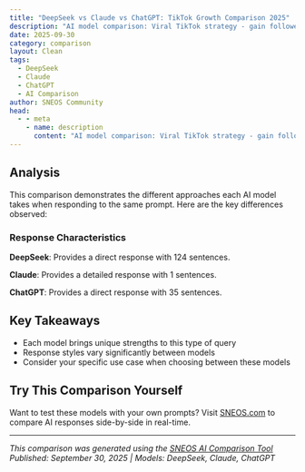 ```yaml
---
title: "DeepSeek vs Claude vs ChatGPT: TikTok Growth Comparison 2025"
description: "AI model comparison: Viral TikTok strategy - gain followers and brand deals..."
date: 2025-09-30
category: comparison
layout: Clean
tags:
  - DeepSeek
  - Claude
  - ChatGPT
  - AI Comparison
author: SNEOS Community
head:
  - - meta
    - name: description
      content: "AI model comparison: Viral TikTok strategy - gain followers and brand deals..."
---
```


<ChatComparison
  title="DeepSeek vs Claude vs ChatGPT: TikTok Growth Comparison 2025"
  prompt="Viral TikTok strategy - gain followers and brand deals"
  :responses='{
    "DeepSeek": "Of course. Let\u0027s break down a powerful, modern TikTok strategy designed to go viral, gain a loyal following, and attract brand deals. This isn\u0027t about random luck; it\u0027s about a repeatable system.\n\n### The Core Philosophy: The Content-Community-Commerce Loop\n\n1.  **Content:** Create value that stops the scroll.\n2.  **Community:** Build a tribe that trusts you.\n3.  **Commerce:** Monetize that trust through brand deals (and other means).\n\n---\n\n### Phase 1: The Foundation - Strategy Before You Post\n\n#### 1. Find Your Niche \u0026 Unique Angle\nDon\u0027t be a \u0022lifestyle\u0022 creator. Be a \u0022Sustainable Fashion for Petite Professionals\u0022 or a \u0022Gourmet Meals on a College Budget\u0022 creator.\n*   **What you love \u002B What you\u0027re good at \u002B What\u0027s missing on TikTok = Your Niche.**\n*   **Your \u0022Unique Angle\u0022:** Are you the funny expert? The relatable newbie? The obsessive researcher? Define your persona.\n\n#### 2. Master the \u00223E\u0022 Content Framework\nEvery video should fulfill at least one of these:\n*   **Entertain:** Make people laugh, gasp, or feel awe.\n*   **Educate:** Teach them something quickly and clearly.\n*   **Empower/Evolve:** Inspire them to change, act, or feel better about themselves.\n\n#### 3. Reverse-Engineer the Algorithm\nThe algorithm\u0027s job is **user retention**. It promotes videos that keep people on the app. Your only job is to create a video that people watch all the way through and engage with.\n*   **Key Metrics (in order of importance):**\n    1.  **Watch Time \u0026 Completion Rate:** The most important. A 30-second video watched 30 times is gold.\n    2.  **Shares:** This is the \u0022viral\u0022 lever. People share what makes them look good, smart, or funny.\n    3.  **Likes \u0026 Comments:** Shows engagement.\n\n---\n\n### Phase 2: The Viral Engine - Content Creation \u0026 Optimization\n\n#### 1. The Hook (First 2 Seconds)\nThis is non-negotiable. You must stop the scroll.\n*   **Start with the payoff:** Show the most exciting part of the video first.\n*   **Use on-screen text:** A compelling question or statement. \u0022I stopped buying coffee for a month and here\u0027s what happened...\u0022\n*   **Create curiosity gap:** \u0022The one skincare ingredient you\u0027re using wrong.\u0022\n*   **Use a trending sound *creatively*:** Don\u0027t just lip-sync; use it to enhance a story.\n\n#### 2. The Body (High-Value \u0026 Fast-Paced)\n*   **Use the \u0022Three C\u0027s\u0022:**\n    *   **Captions (on-screen text):** 50% of users watch without sound.\n    *   **Cutaways:** Jump cuts to B-roll, text screens, or different angles to maintain pace.\n    *   **Cuts (fast pacing):** No dead air. Edit out every unnecessary millisecond.\n*   **The \u0022Pattern Interrupt\u0022:** Change the scene, angle, or visual every 2-4 seconds to re-hook the viewer.\n\n#### 3. The Call to Action (CTA)\nTell viewers exactly what to do. A video without a CTA is a wasted opportunity.\n*   **For Comments:** \u0022Comment YES if you agree!\u0022 or \u0022What\u0027s your favorite [thing]? Tell me below!\u0022\n*   **For Shares:** \u0022Tag a friend who needs to see this!\u0022 or \u0022Share this with someone who loves [topic].\u0022\n*   **For Saves:** \u0022Save this for your next trip to the grocery store!\u0022 (Saves signal \u0022valuable, future-use content\u0022 to the algorithm).\n*   **For Follows:** \u0022Follow for more daily money-saving tips.\u0022\n\n#### 4. Posting Strategy \u0026 Optimization\n*   **Consistency \u003E Frequency:** It\u0027s better to post 3 high-quality videos per week consistently than 1 great video and 7 bad ones.\n*   **Best Times to Post:** Generally, early mornings (7-9 AM), lunch breaks (12-2 PM), and evenings (5-9 PM) in your time zone. Check your TikTok Analytics for *your* audience\u0027s active times.\n*   **Hashtags:**\n    *   3-5 hashtags max.\n    *   1 broad niche hashtag (#FashionTok)\n    *   1 specific community hashtag (#CleanGirlAesthetic)\n    *   1-2 descriptive hashtags for the specific video (#SummerOOTD)\n    *   *(Optional) A \u0022viral\u0022 or trending hashtag if it fits.*\n*   **SEO is King:** Write keyword-rich captions. People *search* on TikTok. Use phrases your ideal follower would type into the search bar.\n\n---\n\n### Phase 3: Building Community \u0026 Authority\n\n#### 1. Engage Like a Human\nSpend 15 minutes after you post replying to every comment thoughtfully. This boosts comment engagement and builds real connections.\n\n#### 2. Use Stitches and Duets\nStitch and Duet other videos in your niche to add your own take. This puts you in front of their audience in a collaborative, not competitive, way.\n\n#### 3. Run a Series\nCreate a recurring series (e.g., \u00223 Things Tuesday,\u0022 \u0022Mythbuster Monday\u0022). This gives people a reason to come back and follow you.\n\n---\n\n### Phase 4: Attracting Brand Deals ($)\n\nBrands don\u0027t pay for followers; they pay for **influence and results**.\n\n#### 1. Build Your \u0022Media Kit\u0022\nThis is your professional resume. Create a simple PDF (Canva has templates) with:\n*   Your name, niche, and TikTok handle.\n*   High-quality headshot.\n*   Your key stats: Follower count, average views, engagement rate, audience demographics (age, gender, location).\n*   Links to 3-5 of your best-performing videos.\n*   Testimonials from previous brands (if any).\n*   Your rates and types of collaborations you offer.\n\n#### 2. When Are You Ready?\nYou don\u0027t need 100k followers. **Nano-influencers (1k-10k) with high engagement are highly sought after.**\n*   **The Magic Number:** A consistent **5%\u002B Engagement Rate**.\n    *   *(Likes \u002B Comments \u002B Shares) / Followers x 100 = Engagement Rate.*\n*   You have a clear, brand-safe niche.\n\n#### 3. How to Get Deals\n*   **Pitch Yourself:** Find brands you genuinely love and use. Find their marketing email (or DM them professionally on Instagram). Send a short, personalized pitch with your media kit.\n*   **Get on Influencer Platforms:** Sign up for **Creator Marketplace (TikTok\u0027s own), AspireIQ, #paid, or Fohr.** These connect creators with brands.\n*   **Signal to Brands:** Make videos reviewing products you already own (even without a deal). Use the \u0022Want to try\u0022 feature on TikTok Shop. This shows brands you\u0027re a reviewer in your niche.\n\n#### 4. What to Charge?\nThis is the hardest question. A rough starting guide:\n*   **Nano-influencer (1k-10k):** $50 - $250 per video.\n*   **Micro-influencer (10k-50k):** $250 - $750 per video.\n*   **Mid-tier (50k-500k):** $750 - $5,000\u002B per video.\n**The real formula:** **($100 - $500) x (Your Engagement Rate %) x (Niche Desirability)**. A finance creator with a 10% ER can charge more than a comedy creator with the same followers.\n\n### Final Pro-Tips:\n*   **Authenticity is Currency:** Be you. People follow personalities, not perfect robots.\n*   **Analyze Your Analytics:** Go to **TikTok Analytics \u003E Content** and see which videos did well. Do more of that.\n*   **Trends are Tools, Not the Goal:** Use trending sounds and formats, but *niche them down*. A dance trend can be done in a library if you\u0027re a \u0022BookTok\u0022 creator.\n*   **Don\u0027t Give Up:** Virality is a numbers game. The first 10 videos might flop. The 11th might blow up. Stay consistent.\n\nThis strategy requires work, but it\u0027s a proven path. Now go create",
    "Claude": "Here\u0027s a comprehensive TikTok strategy for viral growth and brand partnerships:\n\n## Content Creation Strategy\n\n**Find Your Niche**\n- Choose 1-2 specific topics you\u0027re passionate about\n- Research trending hashtags in your space\n- Study top creators in your niche for inspiration\n\n**Viral Content Types**\n- Educational content (how-to, tips, tutorials)\n- Behind-the-scenes content\n- Trending challenges with your unique twist\n- Storytelling/personal experiences\n- Quick entertainment (comedy, satisfying videos)\n\n## Optimization Tactics\n\n**Timing \u0026 Consistency**\n- Post 1-3 times daily at peak hours (6-10pm, 6-9am)\n- Use TikTok Analytics to find when your audience is active\n- Maintain consistent posting schedule\n\n**Technical Best Practices**\n- Hook viewers in first 3 seconds\n- Keep videos 15-60 seconds initially\n- Use trending sounds and effects\n- Add captions for accessibility\n- Strong call-to-action in captions\n\n## Growth Hacks\n\n**Engagement Strategy**\n- Respond to all comments quickly\n- Ask questions to encourage interaction\n- Collaborate with creators in your niche\n- Duet/stitch popular videos with value-add\n\n**Hashtag Strategy**\n- Mix trending, niche, and branded hashtags\n- Use 3-5 relevant hashtags\n- Create a branded hashtag\n\n## Building Brand Appeal\n\n**Professional Presence**\n- Consistent visual style/aesthetic\n- Clear bio with contact info\n- Highlight your expertise/unique value\n- Share audience demographics in media kit\n\n**Proving Your Worth**\n- Track analytics (views, engagement rate, demographics)\n- Screenshot viral videos and metrics\n- Build email list from TikTok traffic\n- Cross-promote on other platforms\n\n**Landing Brand Deals**\n- Reach out to brands you genuinely use\n- Join creator marketplaces (Creator Fund, brand platforms)\n- Network with other creators\n- Be authentic - only partner with aligned brands\n\nWould you like me to dive deeper into any of these areas?",
    "ChatGPT": "Creating a viral TikTok strategy to gain followers and attract brand deals involves a mix of content creativity, audience engagement, and smart networking. Here\u2019s a detailed plan to help you achieve that:\n\n### 1. Understand Your Niche\n- **Identify Your Target Audience:** Who are you creating content for? Fashion lovers, fitness enthusiasts, gamers, or a specific community?\n- **Research Trends in Your Niche:** What type of content resonates most? Follow popular creators in your niche and see what works.\n\n### 2. Create Engaging and Trendy Content\n- **Use Trending Sounds and Hashtags:** TikTok\u2019s algorithm favors videos that use popular audio and relevant hashtags.\n- **Jump on Trends Quickly:** Participate in trending challenges or memes but add a unique twist related to your niche.\n- **Post Consistently:** Aim for 1-3 posts per day to stay on your audience\u2019s radar.\n- **High-Quality Videos:** Good lighting, clear audio, and editing can make your videos stand out.\n\n### 3. Optimize Your Profile\n- **Clear Bio:** Describe who you are and what content followers can expect.\n- **Profile Picture and Username:** Keep it simple, recognizable, and consistent across socials.\n- **Link Other Socials:** Instagram, YouTube, or a Linktree for business inquiries.\n\n### 4. Engage With Your Community\n- **Reply to Comments:** Build rapport with followers.\n- **Duets \u0026 Stitches:** Collaborate with other creators to expand reach.\n- **Go Live:** Real-time interaction can boost followers and engagement.\n\n### 5. Utilize TikTok Analytics\n- **Track Performance:** Know what content performs best.\n- **Post at Optimal Times:** Use analytics to find when your audience is most active.\n\n### 6. Network for Brand Deals\n- **Build a Media Kit:** Showcase your stats, demographics, and past collaborations.\n- **Reach Out to Brands:** Start with smaller brands in your niche.\n- **Join Creator Marketplaces:** Platforms like TikTok Creator Marketplace, AspireIQ, or Upfluence.\n- **Disclose Partnerships:** Always be transparent to maintain trust.\n\n### 7. Experiment with Paid Promotion\n- **TikTok Ads:** Use Spark Ads to promote your viral content.\n- **Collaborate with Influencers:** Cross-promote with creators slightly bigger or complementary to you.\n\n---\n\n### Bonus Tips\n- **Tell a Story:** Content that evokes emotion often goes viral.\n- **Be Authentic:** Genuine content often performs better than overly polished videos.\n- **Call to Action:** Encourage viewers to follow, comment, or share.\n\n---\n\nBy combining creativity with strategy and consistently engaging with your audience, you\u2019ll grow your TikTok presence organically and become attractive to brands for potential partnerships. Would you like help creating a content calendar or ideas tailored to your niche?"
  }'
  published-date="17:17"
/>

## Analysis

This comparison demonstrates the different approaches each AI model takes when responding to the same prompt. Here are the key differences observed:

### Response Characteristics

**DeepSeek**: Provides a direct response with 124 sentences. 

**Claude**: Provides a detailed response with 1 sentences. 

**ChatGPT**: Provides a direct response with 35 sentences. 

## Key Takeaways

- Each model brings unique strengths to this type of query
- Response styles vary significantly between models
- Consider your specific use case when choosing between these models

## Try This Comparison Yourself

Want to test these models with your own prompts? Visit [SNEOS.com](https://sneos.com) to compare AI responses side-by-side in real-time.

---

*This comparison was generated using the [SNEOS AI Comparison Tool](https://sneos.com)*
*Published: September 30, 2025 | Models: DeepSeek, Claude, ChatGPT*
